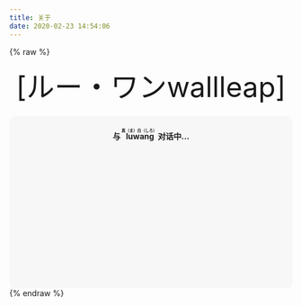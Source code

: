 ```yaml
---
title: 关于
date: 2020-02-23 14:54:06
---
```

{% raw %}
<!-- 因为vue和botui更新导至bug,现将对话移至js下的botui中配置 -->
<div class="entry-content">
<div class="moe-mashiro" style="text-align:center; font-size: 50px; margin-bottom: 20px;">[ルー・ワンwallleap]</div>
<div id="hello-mashiro" class="popcontainer" style="min-height: 300px; padding: 2px 6px 4px; background-color: rgba(242, 242, 242, 0.5); border-radius: 10px;">
<center>
<p>
</p>
<h4>
与&nbsp;<ruby>
luwang&nbsp;<rp>
（</rp>
<rt>
真（ま）白（しろ）</rt>
<rp>
）</rp>
</ruby>
对话中...</h4>
<p>
</p>
</center>
<bot-ui></botui>
</div>
</div>
<script src="/js/botui.js"></script>
<script>
bot_ui_ini()
</script>
{% endraw %}

